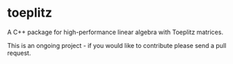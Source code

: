 # toeplitz

A C++ package for high-performance linear algebra with Toeplitz matrices. 

This is an ongoing project - if you would like to contribute please send a pull request.
